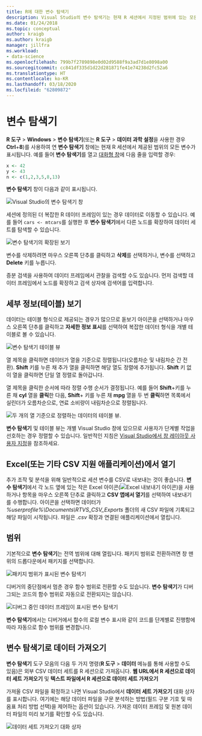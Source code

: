 ```yaml
---
title: R에 대한 변수 탐색기
description: Visual Studio의 변수 탐색기는 현재 R 세션에서 지정된 범위에 있는 모든 변수를 표시합니다.
ms.date: 01/24/2018
ms.topic: conceptual
author: kraigb
ms.author: kraigb
manager: jillfra
ms.workload:
- data-science
ms.openlocfilehash: 799b7f2789898e0d02d9588f9a3ad7d1e8098a00
ms.sourcegitcommit: cc841df335d1d22d281871fe41e74238d2fc52a6
ms.translationtype: HT
ms.contentlocale: ko-KR
ms.lasthandoff: 03/18/2020
ms.locfileid: "62809872"
---
```

# <a name="variable-explorer"></a>변수 탐색기

**R 도구** > **Windows** > **변수 탐색기**(또는 **R 도구** > **데이터 과학 설정**을 사용한 경우 **Ctrl**+**8**)를 사용하여 연 **변수 탐색기** 창에는 현재 R 세션에서 제공된 범위의 모든 변수가 표시됩니다. 예를 들어 **변수 탐색기**를 열고 [대화형 창](interactive-repl-for-r-in-visual-studio.md)에 다음 줄을 입력할 경우:

```R
x <- 42
y <- 43
n <- c(1,2,3,5,8,13)
```

**변수 탐색기** 창이 다음과 같이 표시됩니다.

![Visual Studio의 변수 탐색기 창](media/variable-explorer-window.png)

세션에 정의된 더 복잡한 R 데이터 프레임이 있는 경우 데이터로 이동할 수 있습니다. 예를 들어 `cars <- mtcars`를 실행한 후 **변수 탐색기**에서 다른 노드를 확장하여 데이터 세트를 탐색할 수 있습니다.

![변수 탐색기의 확장된 보기](media/variable-explorer-expanded-results.png)

변수를 삭제하려면 마우스 오른쪽 단추를 클릭하고 **삭제**를 선택하거나, 변수를 선택하고 **Delete** 키를 누릅니다.

증분 검색을 사용하여 데이터 프레임에서 관찰을 검색할 수도 있습니다. 먼저 검색할 데이터 프레임에서 노드를 확장하고 검색 상자에 검색어를 입력합니다.

## <a name="details-table-view"></a>세부 정보(테이블) 보기

데이터는 테이블 형식으로 제공되는 경우가 많으므로 돋보기 아이콘을 선택하거나 마우스 오른쪽 단추를 클릭하고 **자세한 정보 표시**를 선택하여 복잡한 데이터 형식을 개별 테이블로 볼 수 있습니다.

![변수 탐색기 테이블 뷰](media/variable-explorer-table-view.png)

열 제목을 클릭하면 데이터가 열을 기준으로 정렬됩니다(오름차순 및 내림차순 간 전환). **Shift** 키를 누른 채 추가 열을 클릭하면 해당 열도 정렬에 추가됩니다. **Shift** 키 없이 열을 클릭하면 단일 열 정렬로 돌아갑니다.

열 제목을 클릭한 순서에 따라 정렬 수행 순서가 결정됩니다. 예를 들어 **Shift**+키를 누른 채 **cyl** 열을 **클릭**한 다음, **Shift**+ 키를 누른 채 **mpg** 열을 두 번 **클릭**하면 목록에서 실린더가 오름차순으로, 연료 소비량이 내림차순으로 정렬됩니다.

![두 개의 열 기준으로 정렬하는 데이터의 테이블 뷰.](media/variable-explorer-table-view-sorting.png)

**변수 탐색기** 및 테이블 뷰는 개별 Visual Studio 창에 있으므로 사용자가 단계별 작업을 선호하는 경우 정렬할 수 있습니다. 일반적인 지침은 [Visual Studio에서 창 레이아웃 사용자 지정](../ide/customizing-window-layouts-in-visual-studio.md)을 참조하세요.

## <a name="open-in-excel-or-other-csv-capable-application"></a>Excel(또는 기타 CSV 지원 애플리케이션)에서 열기

추가 조작 및 분석을 위해 일반적으로 세션 변수를 CSV로 내보내는 것이 좋습니다. **변수 탐색기**에서 각 노드 옆에 있는 작은 Excel 아이콘(![Excel 내보내기 아이콘](media/variable-explorer-excel-icon.png))을 사용하거나 항목을 마우스 오른쪽 단추로 클릭하고 **CSV 앱에서 열기**를 선택하여 내보내기를 수행합니다. 아이콘을 선택하면 데이터가 *%userprofile%\Documents\RTVS_CSV_Exports* 폴더의 새 CSV 파일에 기록되고 해당 파일이 시작됩니다. 파일은 *.csv* 확장과 연결된 애플리케이션에서 열립니다.

## <a name="scopes"></a>범위

기본적으로 **변수 탐색기**는 전역 범위에 대해 열립니다. 패키지 범위로 전환하려면 창 맨 위의 드롭다운에서 패키지를 선택합니다.

![패키지 범위가 표시된 변수 탐색기](media/variable-explorer-package-scopes.png)

디버거의 중단점에서 멈춘 경우 함수 범위로 전환할 수도 있습니다. **변수 탐색기**가 디버그되는 코드의 함수 범위로 자동으로 전환되지는 않습니다.

![디버그 중인 데이터 프레임이 표시된 변수 탐색기](media/variable-explorer-as-locals-window.png)

**변수 탐색기**에서는 디버거에서 함수의 로컬 변수 표시와 같이 코드를 단계별로 진행함에 따라 자동으로 함수 범위를 변경합니다.

## <a name="import-data-into-variable-explorer"></a>변수 탐색기로 데이터 가져오기

**변수 탐색기** 도구 모음의 다음 두 가지 명령(**R 도구** > **데이터** 메뉴를 통해 사용할 수도 있음)은 외부 CSV 데이터 세트를 R 세션으로 가져옵니다.  **웹 URL에서 R 세션으로 데이터 세트 가져오기** 및 **텍스트 파일에서 R 세션으로 데이터 세트 가져오기**

가져올 CSV 파일을 확정하고 나면 Visual Studio에서 **데이터 세트 가져오기** 대화 상자를 표시합니다. 여기에는 해당 데이터 파일을 구문 분석하는 방법(필드 구분 기호 및 따옴표 처리 방법 선택)을 제어하는 옵션이 있습니다. 가져온 데이터 프레임 및 원본 데이터 파일의 미리 보기를 확인할 수도 있습니다.

![데이터 세트 가져오기 대화 상자](media/variable-explorer-import-dataset-dialog.png)
